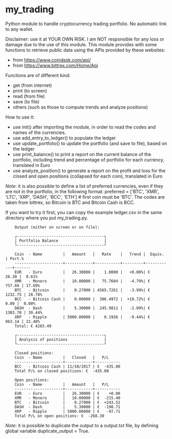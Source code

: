 # my_trading
Python module to handle cryptocurrency trading portfolio. No automatic link to any wallet.

Disclaimer: use it at YOUR OWN RISK. I am NOT responsible for any loss or damage due to the use of this module.
This module provides with some functions to retrieve public data using the APIs provided by these websites:
- from https://www.coindesk.com/api/
- from https://www.bittrex.com/Home/Api

Functions are of different kind:
- get (from internet)
- print (to screen)
- read (from file)
- save (to file)
- others (such as those to compute trends and analyze positions)

How to use it:
- use init() after importing the module, in order to read the codes and names of the currencies.
- use add_entry_to_ledger() to populate the ledger
- use update_portfolio() to update the portfolio (and save to file), based on the ledger
- use print_balance() to print a report on the current balance of the portfolio, including trend and percentage of portfolio for each currency, translated in Euro
- use analyze_position() to generate a report on the profit and loss for the closed and open positions (collapsed for each coin), translated in Euro

*Note*: it is also possible to define a list of preferred currencies, even if they are not in the portfolio, in the following format:
preferred = ['BTC', 'XMR', 'LTC', 'XRP', 'DASH', 'BCC', 'ETH'] # first coin must be 'BTC'. The codes are taken from bittrex, so Bitcoin is BTC and Bitcoin Cash is BCC.

If you want to try it first, you can copy the example ledger.csv in the same directory where you put my_trading.py.

        Output (either on screen or on file):

        ┌--------------------------------------┐
        | Portfolio Balance                    |
        └--------------------------------------┘

        Coin  - Name         |   Amount   |   Rate    |   Trend |  Equiv.    | Port.%
        ---------------------+------------+-----------+---------+------------+-------
        EUR   - Euro         |   26.30000 |    1.0000 |   +0.00%| €    26.30 |  0.61%
        XMR   - Monero       |   10.00000 |   75.7604 |   -4.79%| €   757.60 | 17.69%
        BTC   - Bitcoin      |    0.27000 | 4565.7261 |   -3.99%| €  1232.75 | 28.78%
        BCC   - Bitcoin Cash |    0.00000 |  306.4972 |  +10.72%| €     0.00 |  0.00%
        DASH  - Dash         |    5.30000 |  245.9811 |   -2.09%| €  1303.70 | 30.44%
        XRP   - Ripple       | 5000.00000 |    0.1926 |   -9.44%| €   963.14 | 22.48%
        Total: € 4283.49
        
        ┌--------------------------------------┐
        | Analysis of positions                |
        └--------------------------------------┘

        Closed positions:
        Coin  - Name         |   Closed   |   P/L 
        ---------------------+------------+-----------
        BCC   - Bitcoin Cash | 11/10/2017 | €  -435.80
        Total P/L on closed positions: €  -435.80

        Open positions:
        Coin  - Name         |   Amount   |   P/L 
        ---------------------+------------+-----------
        EUR   - Euro         |   26.30000 | €    +0.00
        XMR   - Monero       |   10.00000 | €  -215.40
        BTC   - Bitcoin      |    0.27000 | €  +243.52
        DASH  - Dash         |    5.30000 | €  -198.71
        XRP   - Ripple       | 5000.00000 | €   -97.71
        Total P/L on open positions: €  -268.30

*Note*: it is possible to duplicate the output to a output.txt file, by defining global variable duplicate_output = True.
